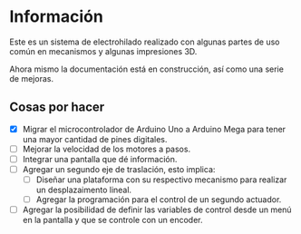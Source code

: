 # Información

Este es un sistema de electrohilado realizado con algunas partes de uso común en mecanismos y algunas impresiones 3D.

Ahora mismo la documentación está en construcción, así como una serie de mejoras.

## Cosas por hacer
- [x] Migrar el microcontrolador de Arduino Uno a Arduino Mega para tener una mayor cantidad de pines digitales.
- [ ] Mejorar la velocidad de los motores a pasos.
- [ ] Integrar una pantalla que dé información.
- [ ] Agregar un segundo eje de traslación, esto implica:
  - [ ] Diseñar una plataforma con su respectivo mecanismo para realizar un desplazaimento lineal.
  - [ ] Agregar la programación para el control de un segundo actuador.
- [ ] Agregar la posibilidad de definir las variables de control desde un menú en la pantalla y que se controle con un encoder.
